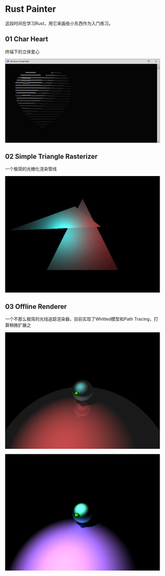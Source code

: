 # Rust Painter

这段时间在学习Rust，用它来画些小东西作为入门练习。

## 01 Char Heart

终端下的立体爱心

![char_heart](./docs/pics/01_char_heart.png)

## 02 Simple Triangle Rasterizer

一个极简的光栅化渲染管线

![spl_raster](./docs/pics/02_spl_raster.png)

## 03 Offline Renderer

一个不那么极简的光线追踪渲染器，目前实现了Whitted模型和Path Tracing，打算稍微扩展之

![ol_renderer](./docs/pics/03_whitted.png)

![ol_renderer](./docs/pics/03_pathtracing.png)
